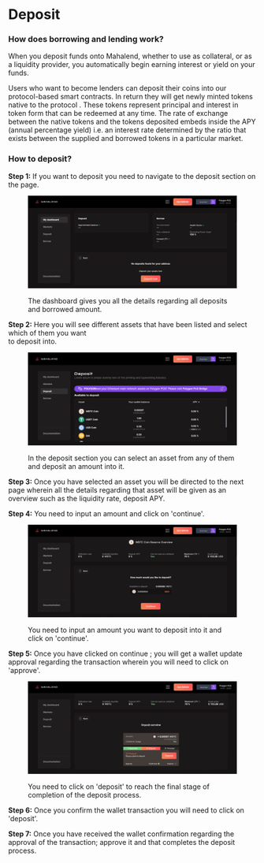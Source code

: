# Deposit

### How does borrowing and lending work?

When you deposit funds onto Mahalend, whether to use as collateral, or as a liquidity provider, you automatically begin earning interest or yield on your funds.

Users who want to become lenders can deposit their coins into our protocol-based smart contracts. In return they will get newly minted tokens native to the protocol . These tokens represent principal and interest in token form that can be redeemed at any time. The rate of exchange between the native tokens and the tokens deposited embeds inside the APY (annual percentage yield) i.e. an interest rate determined by the ratio that exists between the supplied and borrowed tokens in a particular market.

### How to deposit?

**Step 1:** If you want to deposit you need to navigate to the deposit section on the page.&#x20;

<figure><img src="../../.gitbook/assets/1 (1).jpg" alt=""><figcaption><p>The dashboard gives you all the details regarding all deposits and borrowed amount. </p></figcaption></figure>



**Step 2:** Here you will see different assets that have been listed and select which of them you want \
to deposit into.&#x20;

<figure><img src="../../.gitbook/assets/2 (1).jpg" alt=""><figcaption><p>In the deposit section you can select an asset from any of them and deposit an amount into it. </p></figcaption></figure>



**Step 3:** Once you have selected an asset you will be directed to the next page wherein all the details regarding that asset will be given as an overview such as the liquidity rate, deposit APY.&#x20;

**Step 4:** You need to input an amount and click on 'continue'.&#x20;

<figure><img src="../../.gitbook/assets/3.jpg" alt=""><figcaption><p>You need to input an amount you want to deposit into it and click on 'continue'. </p></figcaption></figure>



**Step 5:** Once you have clicked on continue ; you will get a wallet update approval regarding the transaction wherein you will need to click on 'approve'.

<figure><img src="../../.gitbook/assets/4.jpg" alt=""><figcaption><p>You need to click on 'deposit' to reach the final stage of completion of the deposit process.</p></figcaption></figure>

**Step 6:** Once you confirm the wallet transaction you will need to click on 'deposit'.

**Step 7:** Once you have received the wallet confirmation regarding the approval of the transaction; approve it and that completes the deposit process.&#x20;

